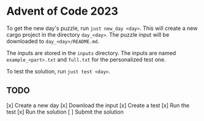 # Advent of Code 2023

To get the new day's puzzle, run `just new_day <day>`. This will create a new
cargo project in the directory `day_<day>`. The puzzle input will be downloaded
to `day_<day>/README.md`.

The inputs are stored in the `inputs` directory. The inputs are named
`example_<part>.txt` and `full.txt` for the personalized test one.

To test the solution, run `just test <day>`.

## TODO

[x] Create a new day
[x] Download the input
[x] Create a test
[x] Run the test
[x] Run the solution
[ ] Submit the solution
